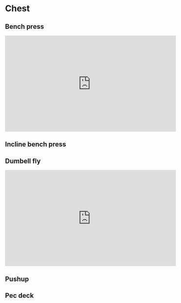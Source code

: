 # Chest

## Bench press

<iframe width="560" height="315" src="https://www.youtube.com/embed/NwzUje3z0qY?si=FcZB-GtropSdjJ8o" title="YouTube video player" frameborder="0" allow="accelerometer; autoplay; clipboard-write; encrypted-media; gyroscope; picture-in-picture; web-share" referrerpolicy="strict-origin-when-cross-origin" allowfullscreen></iframe>

## Incline bench press

## Dumbell fly

<iframe width="560" height="315" src="https://www.youtube.com/embed/eGjt4lk6g34?si=yU0SzpyMMw03elhJ" title="YouTube video player" frameborder="0" allow="accelerometer; autoplay; clipboard-write; encrypted-media; gyroscope; picture-in-picture; web-share" referrerpolicy="strict-origin-when-cross-origin" allowfullscreen></iframe>

## Pushup

## Pec deck
